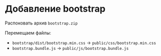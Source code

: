 # Добавление bootstrap

Распоковать архив `bootstrap.zip`

Перемещаем файлы:

- `bootstrap/dist/bootstrap.min.css` -> `public/css/bootstrap.min.css`
- `bootstrap.bundle.js` -> `public/js/bootstrap.bundle.js`
